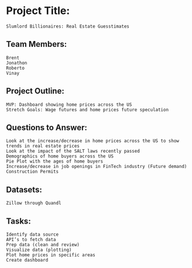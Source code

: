 # Project Title: 
	Slumlord Billionaires: Real Estate Guesstimates

## Team Members:
	Brent
	Jonathon
	Roberto
	Vinay

## Project Outline:
	MVP: Dashboard showing home prices across the US 
	Stretch Goals: Wage futures and home prices future speculation

## Questions to Answer:
    Look at the increase/decrease in home prices across the US to show trends in real estate prices
    Look at the impact of the SALT laws recently passed
	Demographics of home buyers across the US
	Pie Plot with the ages of home buyers
	Increase/decrease in job openings in FinTech industry (Future demand) 
	Construction Permits

## Datasets:
    Zillow through Quandl

## Tasks:
	Identify data source
	API’s to fetch data
	Prep data (clean and review)
	Visualize data (plotting)
	Plot home prices in specific areas
	Create dashboard
